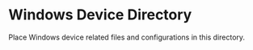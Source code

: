 # Windows Device Directory 
 
Place Windows device related files and configurations in this directory. 
